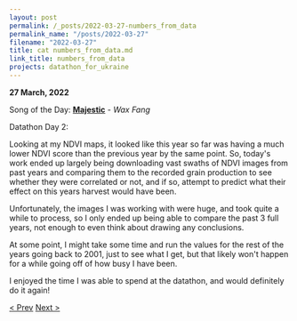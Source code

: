 ```yaml
---
layout: post
permalink: /_posts/2022-03-27-numbers_from_data
permalink_name: "/posts/2022-03-27"
filename: "2022-03-27"
title: cat numbers_from_data.md
link_title: numbers_from_data
projects: datathon_for_ukraine
---
```

**27 March, 2022**

Song of the Day: [**Majestic**](https://youtu.be/4B6E0mijV5A) - *Wax Fang*

Datathon Day 2:

Looking at my NDVI maps, it looked like this year so far was having a much lower NDVI score than the previous year by the same point. So, today's work ended up largely being downloading vast swaths of NDVI images from past years and comparing them to the recorded grain production to see whether they were correlated or not, and if so, attempt to predict what their effect on this years harvest would have been.

Unfortunately, the images I was working with were huge, and took quite a while to process, so I only ended up being able to compare the past 3 full years, not enough to even think about drawing any conclusions.

At some point, I might take some time and run the values for the rest of the years going back to 2001, just to see what I get, but that likely won't happen for a while going off of how busy I have been.

I enjoyed the time I was able to spend at the datathon, and would definitely do it again!

[< Prev](/_posts/2022-03-26-space_farming)    [Next >](/_posts/2022-03-28-soundtracks_and_circuits)
